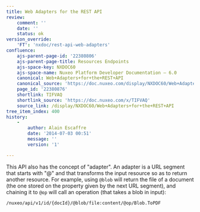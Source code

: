 ```yaml
---
title: Web Adapters for the REST API
review:
    comment: ''
    date: ''
    status: ok
version_override:
    'FT': 'nxdoc/rest-api-web-adapters'
confluence:
    ajs-parent-page-id: '22380806'
    ajs-parent-page-title: Resources Endpoints
    ajs-space-key: NXDOC60
    ajs-space-name: Nuxeo Platform Developer Documentation — 6.0
    canonical: Web+Adapters+for+the+REST+API
    canonical_source: 'https://doc.nuxeo.com/display/NXDOC60/Web+Adapters+for+the+REST+API'
    page_id: '22380876'
    shortlink: TIFVAQ
    shortlink_source: 'https://doc.nuxeo.com/x/TIFVAQ'
    source_link: /display/NXDOC60/Web+Adapters+for+the+REST+API
tree_item_index: 400
history:
    -
        author: Alain Escaffre
        date: '2014-07-03 00:51'
        message: ''
        version: '1'

---
```

This API also has the concept of "adapter". An adapter is a URL segment that starts with "@" and that transforms the input resource so as to return another resource. For example, using `@blob` will return the file of a document (the one stored on the property given by the next URL segment), and chaining it to `@op` will call an operation (that takes a blob in input):

```
/nuxeo/api/v1/id/{docId}/@blob/file:content/@op/Blob.ToPDF
```
